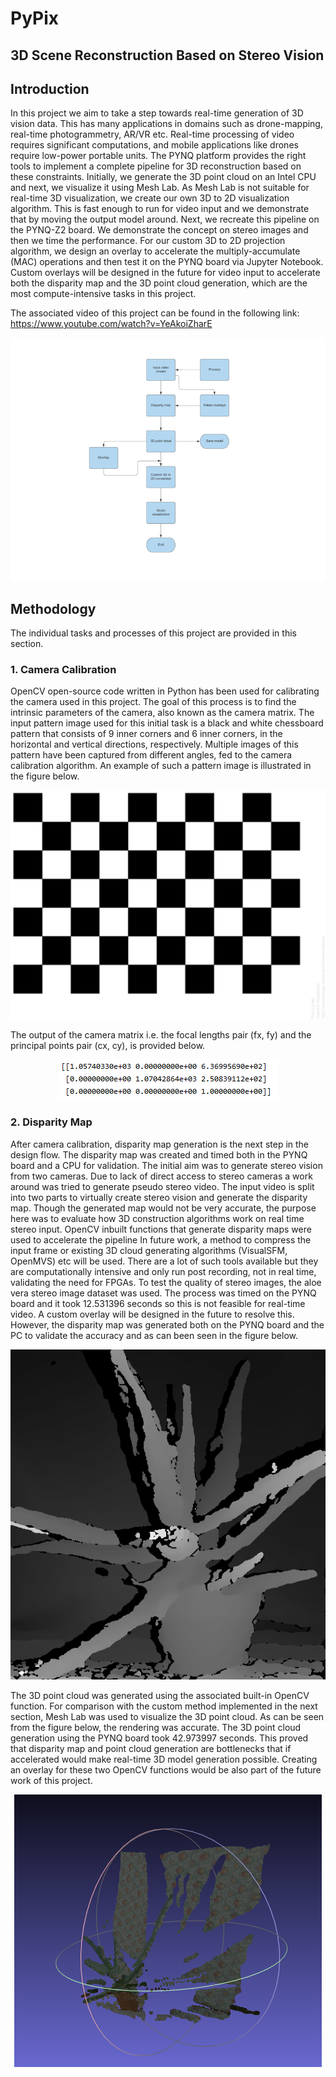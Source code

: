 # PyPix
## 3D Scene Reconstruction Based on Stereo Vision

## Introduction

<p align="left">
In this project we aim to take a step towards real-time generation of 3D vision data.
This has many applications in domains such as drone-mapping, real-time photogrammetry, AR/VR etc.
Real-time processing of video requires significant computations, and mobile applications like drones require low-power portable units. 
The PYNQ platform provides the right tools to implement a complete pipeline for 3D reconstruction based on these constraints. 
Initially, we generate the 3D point cloud on an Intel CPU and next, we visualize it using Mesh Lab.
As Mesh Lab is  not suitable for real-time 3D visualization, we create our own 3D to 2D visualization algorithm.
This is fast enough to run for video input and we demonstrate that by moving the output model around.
Next, we recreate this pipeline on the PYNQ-Z2 board. We demonstrate the concept on stereo images and then we time the performance. 
For our custom 3D to 2D projection algorithm, we design an overlay to accelerate the multiply-accumulate (MAC) operations and then test it on the PYNQ board via Jupyter Notebook.
Custom overlays will be designed in the future for video input to accelerate both the disparity map and the 3D point cloud generation, which are the most compute-intensive tasks in this project.

The associated video of this project can be found in the following link: https://www.youtube.com/watch?v=YeAkoiZharE

</p>

<p align="center">
  <img alt="PyPix design flow" src="https://github.com/smpis/PyPix/blob/master/images/PyPix_design_flow.png">
</p>

## Methodology

<p align="left">
The individual tasks and processes of this project are provided in this section.
</p>

### 1. Camera Calibration

<p align="left">
OpenCV open-source code written in Python has been used for calibrating the camera used in this project. The goal of this process is to find the intrinsic parameters of the camera, also known as the camera matrix. The input pattern image used for this initial task is a black and white chessboard pattern that consists of 9 inner corners and 6 inner corners, in the horizontal and vertical directions, respectively. Multiple images of this pattern have been captured from different angles, fed to the camera calibration algorithm. An example of such a pattern image is illustrated in the figure below.
</p>

<p align="center">
  <img alt="Chessboard pattern" src="https://github.com/smpis/PyPix/blob/master/images/chessboard_pattern.png">
</p>

<p align="left">
The output of the camera matrix i.e. the focal lengths pair (fx, fy) and the principal points pair (cx, cy), is provided below.
</p>

<p align="center">
  <img alt="Camera matrix" src="https://github.com/smpis/PyPix/blob/master/images/camera_matrix.PNG">
</p>

### 2. Disparity Map

<p align="left">
After camera calibration, disparity map generation is the next step in the design flow. The disparity map was created and timed both in the PYNQ board and a CPU for validation. The initial aim was to generate stereo vision from two cameras. Due to lack of direct access to stereo cameras a work around was tried to generate pseudo stereo video. The input video is split into two parts to virtually create stereo vision and generate the disparity map. Though the generated map would not be very accurate, the purpose here was to evaluate how 3D construction algorithms work on real time stereo input. OpenCV inbuilt functions  that generate disparity maps were used to accelerate the pipeline
In future work, a method to compress the input frame or existing 3D cloud generating algorithms (VisualSFM, OpenMVS) etc will be used. There are a lot of such tools available but they are computationally intensive and only run post recording, not in real time, validating the need for FPGAs. To test the quality of stereo images, the aloe vera stereo image dataset was used. The process was timed on the PYNQ board and it took 12.531396 seconds so this is not feasible for real-time video. A custom overlay will be designed in the future to resolve this. However, the disparity map was generated both on the PYNQ board and the PC to validate the accuracy and as can been seen in the figure below.
</p>

<p align="center">
  <img alt="Camera matrix" src="https://github.com/smpis/PyPix/blob/master/images/aloe_gray.PNG">
</p>

<p align="left">
The 3D point cloud was generated using the associated built-in OpenCV function. For comparison with the custom method implemented in the next section, Mesh Lab was used to visualize the 3D point cloud. As can be seen from the figure below, the rendering was accurate. The 3D point cloud generation using the PYNQ board took 42.973997 seconds. This proved that disparity map and point cloud generation are bottlenecks that if accelerated would make real-time 3D model generation possible. Creating an overlay for these two OpenCV functions would be also part of the future work of this project.
</p>

<p align="center">
  <img alt="Camera matrix" src="https://github.com/smpis/PyPix/blob/master/images/3d_recon_aloe.PNG">
</p>
